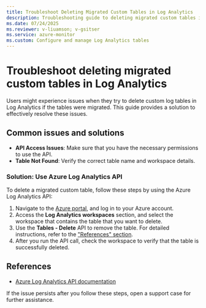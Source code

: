 ```yaml
---
title: Troubleshoot Deleting Migrated Custom Tables in Log Analytics
description: Troubleshooting guide to deleting migrated custom tables in Log Analytics.
ms.date: 07/24/2025
ms.reviewer: v-liuamson; v-gsitser
ms.service: azure-monitor
ms.custom: Configure and manage Log Analytics tables
---
```


# Troubleshoot deleting migrated custom tables in Log Analytics

Users might experience issues when they try to delete custom log tables in Log Analytics if the tables were migrated. This guide provides a solution to effectively resolve these issues.

## Common issues and solutions

- **API Access Issues**: Make sure that you have the necessary permissions to use the API.
- **Table Not Found**: Verify the correct table name and workspace details.

### Solution: Use Azure Log Analytics API

To delete a migrated custom table, follow these steps by using the Azure Log Analytics API:

1. Navigate to the [Azure portal](https://portal.azure.com), and log in to your Azure account.
2. Access the **Log Analytics workspaces** section, and select the workspace that contains the table that you want to delete.
3. Use the **Tables - Delete** API to remove the table. For detailed instructions, refer to the ["References" section](#references).
4. After you run the API call, check the workspace to verify that the table is successfully deleted.

## References

- [Azure Log Analytics API documentation](/rest/api/loganalytics/)

If the issue persists after you follow these steps, open a support case for further assistance.
